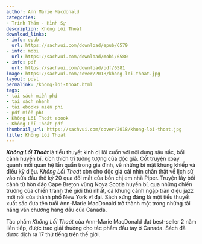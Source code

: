 ```yaml
---
author: Ann Marie Macdonald
categories:
- Trinh Thám - Hình Sự
description: Không Lối Thoát
download_links:
- info: epub
  url: https://sachvui.com/download/epub/6579
- info: mobi
  url: https://sachvui.com/download/mobi/6580
- info: pdf
  url: https://sachvui.com/download/pdf/6581
image: https://sachvui.com/cover/2018/khong-loi-thoat.jpg
layout: post
permalink: /khong-loi-thoat.html
tags:
- tải sách miễn phí
- tải sách nhanh
- tải ebooks miễn phí
- pdf miễn phí
- Không Lối Thoát ebook
- Không Lối Thoát pdf
thumbnail_url: https://sachvui.com/cover/2018/khong-loi-thoat.jpg
title: Không Lối Thoát
---
```


 <div class="item-desc text-justify"> <p><strong><em>Không Lối Thoát</em> </strong>là tiểu thuyết kinh dị lôi cuốn với nội dung sâu sắc, bối cảnh huyền bí, kích thích trí tưởng tượng của độc giả. Cốt truyện xoay quanh mối quan hệ lẩn quẩn trong gia đình, về những bí mật khủng khiếp và điều kỳ diệu. <em>Không Lối Thoát</em> còn cho độc giả cái nhìn chân thật về lịch sử vào nửa đầu thế kỷ 20 qua đôi mắt của bốn chị em nhà Piper. Truyện lấy bối cảnh từ hòn đảo Cape Breton vùng Nova Scotia huyền bí, qua những chiến trường của chiến tranh thế giới thứ nhất, cả khung cảnh ngập tràn điệu jazz mới nổi của thành phố New York vĩ đại. Sách xứng đáng là một tiểu thuyết xuất sắc đưa tên tuổi Ann-Marie MacDonald trở thành một trong những tài năng văn chương hàng đầu của Canada.</p><p>Tác phẩm <em>Không Lối Thoát</em> của Ann-Marie MacDonald đạt best-seller 2 năm liên tiếp, được trao giải thưởng cho tác phẩm đầu tay ở Canada. Sách đã được dịch ra 17 thứ tiếng trên thế giới.</p> </div>
